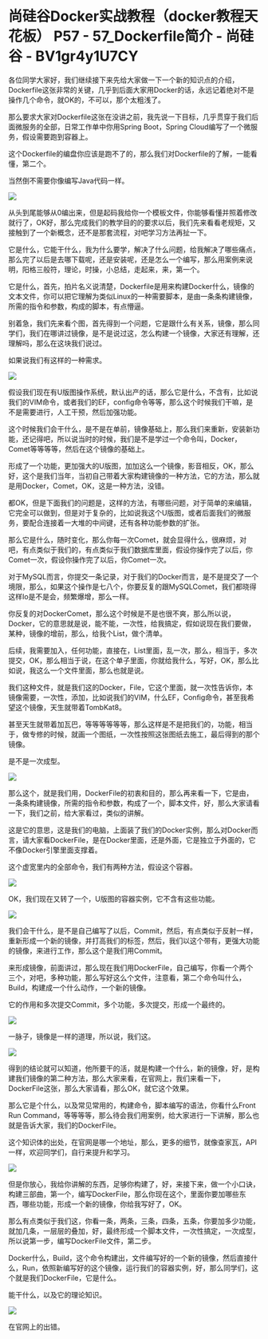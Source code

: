 # 尚硅谷Docker实战教程（docker教程天花板） P57 - 57_Dockerfile简介 - 尚硅谷 - BV1gr4y1U7CY

各位同学大家好，我们继续接下来先给大家做一下一个新的知识点的介绍，Dockerfile这张非常的关键，几乎到后面大家用Docker的话，永远记着绝对不是操作几个命令，就OK的，不可以，那个太粗浅了。

那么要求大家对Dockerfile这张在没讲之前，我先说一下目标，几乎贯穿于我们后面微服务的全部，日常工作单中你用Spring Boot，Spring Cloud编写了一个微服务，假设需要跑到容器上。

这个Dockerfile的编盘你应该是跑不了的，那么我们对Dockerfile的了解，一能看懂，第二个。

当然倒不需要你像编写Java代码一样。

![](img/a6c972acad6d65011d518e978824b685_1.png)

从头到尾能够从0编出来，但是起码我给你一个模板文件，你能够看懂并照着修改就行了，OK好，那么完成我们的教学目的的要求以后，我们先来看看老规矩，又接触到了一个新概念，还不是那套流程，对吧学习方法再扯一下。

它是什么，它能干什么，我为什么要学，解决了什么问题，给我解决了哪些痛点，那么完了以后是去哪下载呢，还是安装呢，还是怎么一个编写，那么用案例来说明，阳格三般符，理论，时操，小总结，走起来，来，第一个。

它是什么，首先，拍片名义说清楚，Dockerfile是用来构建Docker什么，镜像的文本文件，你可以把它理解为类似Linux的一种需要脚本，是由一条条构建镜像，所需的指令和参数，构成的脚本，有点懵逼。

别着急，我们先来看个图，首先得到一个问题，它是跟什么有关系，镜像，那么同学们，我们在哪讲过镜像，是不是说过这，怎么构建一个镜像，大家还有理解，还理解吗，那么在这块我们说过。

如果说我们有这样的一种需求。

![](img/a6c972acad6d65011d518e978824b685_3.png)

假设我们现在有U版图操作系统，默认出产的话，那么它是什么，不含有，比如说我们的VIM命令，或者我们的EF，config命令等等，那么这个时候我们干嘛，是不是需要进行，人工干预，然后加强功能。

这个时候我们会干什么，是不是在单前，镜像基础上，那么我们来重新，安装新功能，还记得吧，所以说当时的时候，我们是不是学过一个命令叫，Docker，Comet等等等等，然后在这个镜像的基础上。

形成了一个功能，更加强大的U版图，加加这么一个镜像，影音相反，OK，那么好，这个是我们当年，当初自己带着大家构建镜像的一种方法，它的方法，那么就是用Docker，Comet，OK，这是一种方法，没错。

都OK，但是下面我们的问题是，这样的方法，有哪些问题，对于简单的来编辑，它完全可以做到，但是对于复杂的，比如说我这个U版图，或者后面我们的微服务，要配合连接着一大堆的中间键，还有各种功能参数的扩张。

那么它是什么，随时变化，那么你每一次Comet，就会显得什么，很麻烦，对吧，有点类似于我们的，有点类似于我们数据库里面，假设你操作完了以后，你Comet一次，假设你操作完了以后，你Comet一次。

对于MySQL而言，你提交一条记录，对于我们的Docker而言，是不是提交了一个境限，那么，如果这个操作是七八个，你要反复的跟MySQLComet，我们都晓得这样Io是不是会，频繁爆增，那么一样。

你反复的对DockerComet，那么这个时候是不是也很不爽，那么所以说，Docker，它的意思就是说，能不能，一次性，给我搞定，假如说现在我们要做，某种，镜像的增前，那么，给我个List，做个清单。

后续，我需要加入，任何功能，直接在，List里面，乱一次，那么，相当于，多次提交，OK，那么相当于说，在这个单子里面，你就给我什么，写好，OK，那么比如说，我这么一个文件里面，那么也就是说。

我们这种文件，就是我们这的Docker，File，它这个里面，就一次性告诉你，本镜像需要，一次性，添加，比如说我们的VIM，什么EF，Config命令，甚至我希望这个镜像，天生就带着TombKat8。

甚至天生就带着加瓦巴，等等等等等等，那么这样是不是把我们的，功能，相当于，做专修的时候，就画一个图纸，一次性按照这张图纸去施工，最后得到的那个镜像。

是不是一次成型。

![](img/a6c972acad6d65011d518e978824b685_5.png)

那么这个，就是我们用，DockerFile的初衷和目的，那么再来看一下，它是由，一条条构建镜像，所需的指令和参数，构成了一个，脚本文件，好，那么大家请看一下，我们之前，给大家看过，类似的讲解。

这是它的意思，这是我们的电脑，上面装了我们的Docker实例，那么对Docker而言，请大家看DockerFile，是在Docker里面，还是外面，它是独立于外面的，它不像Docker引擎里面支撑着。

这个虚宽里内的全部命令，我们有两种方法，假设这个容器。

![](img/a6c972acad6d65011d518e978824b685_7.png)

OK，我们现在又转了一个，U版图的容器实例，它不含有这些功能。

![](img/a6c972acad6d65011d518e978824b685_9.png)

我们会干什么，是不是自己编写了以后，Commit，然后，有点类似于反射一样，重新形成一个新的镜像，并打高我们的标签，然后，我们以这个带有，更强大功能的镜像，来进行工作，那么这个是我们用Commit。

来形成镜像，前面讲过，那么现在我们用DockerFile，自己编写，你看一个两个三个，对吧，多种功能，那么写好这么个文件，注意看，第二个命令叫什么，Build，构建成一个什么动作，一个新的镜像。

它的作用和多次提交Commit，多个功能，多次提交，形成一个最终的。

![](img/a6c972acad6d65011d518e978824b685_11.png)

一脉子，镜像是一样的道理，所以说，我们这。

![](img/a6c972acad6d65011d518e978824b685_13.png)

得到的结论就可以知道，他所要干的活，就是构建一个什么，新的镜像，好，是构建我们镜像的第二种方法，那么大家来看，在官网上，我们来看一下，DockerFile这张，那么大家请看，那么OK，就它这个效果。

那么它是个什么，以及常见常用的，构建命令，脚本编写的语法，你看什么Front Run Command，等等等等，那么待会我们用案例，给大家进行一下讲解，那么也就是告诉大家，我们的DockerFile。

这个知识体的出处，在官网是哪一个地址，那么，更多的细节，就像查家瓦，API一样，欢迎同学们，自行来提升和学习。

![](img/a6c972acad6d65011d518e978824b685_15.png)

但是你放心，我给你讲解的东西，足够你构建了，好，来接下来，做一个小口诀，构建三部曲，第一个，编写DockerFile，那么你现在这个，里面你要加哪些东西，哪些功能，形成一个新的镜像，你给我写好了，OK。

那么有点类似于我们这，你看一条，两条，三条，四条，五条，你要加多少功能，就加几条，一层层的叠加，好，最终形成一个脚本文件，一次性搞定，一次成型，所以说第一步，编写DockerFile文件，第二步。

Docker什么，Build，这个命令构建出，文件编写好的一个新的镜像，然后直接什么，Run，依照新编写好的这个镜像，运行我们的容器实例，好，那么同学们，这个就是我们DockerFile，它是什么。

能干什么，以及它的理论知识。

![](img/a6c972acad6d65011d518e978824b685_17.png)

在官网上的出错。